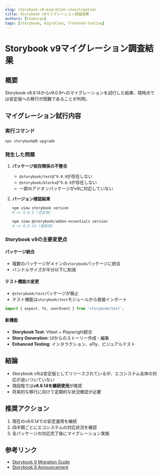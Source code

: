 ```yaml
---
slug: storybook-v9-migration-investigation
title: Storybook v9マイグレーション調査結果
authors: [tsukaryu]
tags: [storybook, migration, frontend-tooling]
---
```


# Storybook v9マイグレーション調査結果

## 概要

Storybook v8.6.14からv9.0.9へのマイグレーションを試行した結果、現時点では安定版への移行が困難であることが判明。

## マイグレーション試行内容

### 実行コマンド
```bash
npx storybook@9 upgrade
```

### 発生した問題

1. **パッケージ依存関係の不整合**
   - `@storybook/test@^9.0.9`が存在しない
   - `@storybook/blocks@^9.0.9`が存在しない
   - 一部のアドオンパッケージがv9に対応していない

2. **バージョン確認結果**
   ```bash
   npm view storybook version
   # => 9.0.9 (安定版)
   
   npm view @storybook/addon-essentials version
   # => 8.6.14 (最新版)
   ```

### Storybook v9の主要変更点

#### パッケージ統合
- 複数のパッケージがメインの`storybook`パッケージに統合
- バンドルサイズが半分以下に削減

#### テスト機能の変更
- `@storybook/test`パッケージが廃止
- テスト機能は`storybook/test`モジュールから直接インポート
```typescript
import { expect, fn, userEvent } from 'storybook/test';
```

#### 新機能
- **Storybook Test**: Vitest + Playwright統合
- **Story Generation**: UIからのストーリー作成・編集
- **Enhanced Testing**: インタラクション、a11y、ビジュアルテスト

## 結論

- Storybook v9は安定版としてリリースされているが、エコシステム全体の対応が追いついていない
- 現段階では**v8.6.14を継続使用**が推奨
- 将来的な移行に向けて定期的な状況確認が必要

## 推奨アクション

1. 現在のv8.6.14での安定運用を継続
2. 四半期ごとにエコシステムの対応状況を確認
3. 全パッケージの対応完了後にマイグレーション実施

## 参考リンク

- [Storybook 9 Migration Guide](https://storybook.js.org/docs/migration-guide)
- [Storybook 9 Announcement](https://storybook.js.org/blog/storybook-9/)
